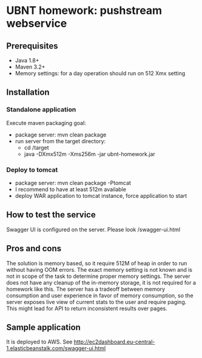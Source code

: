 # UBNT homework: pushstream webservice

## Prerequisites

- Java 1.8+
- Maven 3.2+
- Memory settings: for a day operation should run on 512 Xmx setting

## Installation

### Standalone application
Execute maven packaging goal:
- package server: mvn clean package
- run server from the target directory:
    - cd /target
    - java -DXmx512m -Xms256m -jar ubnt-homework.jar

### Deploy to tomcat
- package server: mvn clean package -Ptomcat
- I recommend to have at least 512m available
- deploy WAR application to tomcat instance, force application to start

## How to test the service 

Swagger UI is configured on the server. Please look /swagger-ui.html

## Pros and cons

The solution is memory based, so it require 512M of heap in order to run without having OOM errors. 
The exact memory setting is not known and is not in scope of the task to determine proper memory settings. 
The server does not have any cleanup of the in-memory storage, it is not required for a homework like this. 
The server has a tradeoff between memory consumption and user experience in favor of memory consumption, so the
 server exposes live view of current stats to the user and require paging. This might lead for API to return
  inconsistent results over pages. 
   
## Sample application

It is deployed to AWS. 
See http://ec2dashboard.eu-central-1.elasticbeanstalk.com/swagger-ui.html

